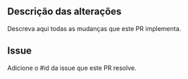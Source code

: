## Descrição das alterações

Descreva aqui todas as mudanças que este PR implementa.

## Issue

Adicione o #id da issue que este PR resolve.